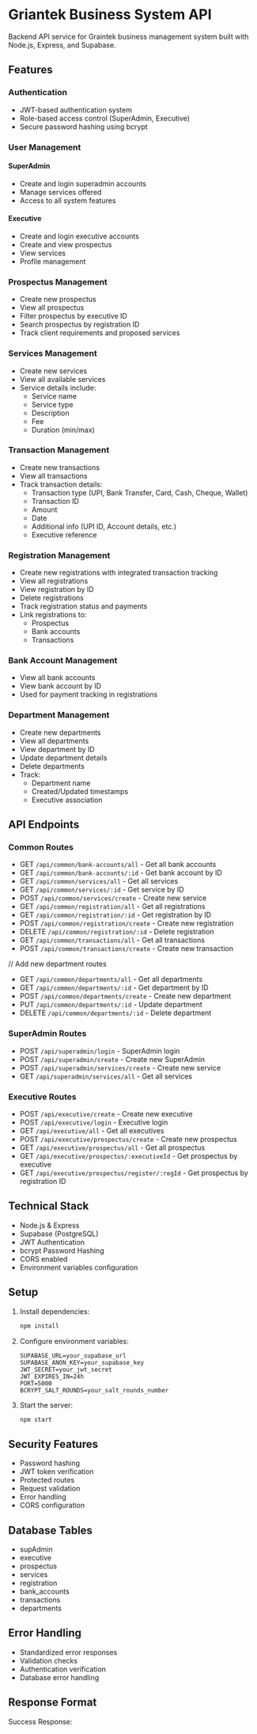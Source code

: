 # Griantek Business System API

Backend API service for Graintek business management system built with Node.js, Express, and Supabase.

## Features

### Authentication
- JWT-based authentication system
- Role-based access control (SuperAdmin, Executive)
- Secure password hashing using bcrypt

### User Management
#### SuperAdmin
- Create and login superadmin accounts
- Manage services offered
- Access to all system features

#### Executive
- Create and login executive accounts
- Create and view prospectus
- View services
- Profile management

### Prospectus Management
- Create new prospectus
- View all prospectus
- Filter prospectus by executive ID
- Search prospectus by registration ID
- Track client requirements and proposed services

### Services Management
- Create new services
- View all available services
- Service details include:
  - Service name
  - Service type
  - Description
  - Fee
  - Duration (min/max)

### Transaction Management
- Create new transactions
- View all transactions
- Track transaction details:
  - Transaction type (UPI, Bank Transfer, Card, Cash, Cheque, Wallet)
  - Transaction ID
  - Amount
  - Date
  - Additional info (UPI ID, Account details, etc.)
  - Executive reference

### Registration Management
- Create new registrations with integrated transaction tracking
- View all registrations
- View registration by ID
- Delete registrations
- Track registration status and payments
- Link registrations to:
  - Prospectus
  - Bank accounts
  - Transactions

### Bank Account Management
- View all bank accounts
- View bank account by ID
- Used for payment tracking in registrations

### Department Management
- Create new departments
- View all departments
- View department by ID
- Update department details
- Delete departments
- Track:
  - Department name
  - Created/Updated timestamps
  - Executive association

## API Endpoints

### Common Routes
- GET `/api/common/bank-accounts/all` - Get all bank accounts
- GET `/api/common/bank-accounts/:id` - Get bank account by ID
- GET `/api/common/services/all` - Get all services
- GET `/api/common/services/:id` - Get service by ID
- POST `/api/common/services/create` - Create new service
- GET `/api/common/registration/all` - Get all registrations
- GET `/api/common/registration/:id` - Get registration by ID
- POST `/api/common/registration/create` - Create new registration
- DELETE `/api/common/registration/:id` - Delete registration
- GET `/api/common/transactions/all` - Get all transactions
- POST `/api/common/transactions/create` - Create new transaction

// Add new department routes
- GET `/api/common/departments/all` - Get all departments
- GET `/api/common/departments/:id` - Get department by ID
- POST `/api/common/departments/create` - Create new department
- PUT `/api/common/departments/:id` - Update department
- DELETE `/api/common/departments/:id` - Delete department

### SuperAdmin Routes
- POST `/api/superadmin/login` - SuperAdmin login
- POST `/api/superadmin/create` - Create new SuperAdmin
- POST `/api/superadmin/services/create` - Create new service
- GET `/api/superadmin/services/all` - Get all services

### Executive Routes
- POST `/api/executive/create` - Create new executive
- POST `/api/executive/login` - Executive login
- GET `/api/executive/all` - Get all executives
- POST `/api/executive/prospectus/create` - Create new prospectus
- GET `/api/executive/prospectus/all` - Get all prospectus
- GET `/api/executive/prospectus/:executiveId` - Get prospectus by executive
- GET `/api/executive/prospectus/register/:regId` - Get prospectus by registration ID

## Technical Stack
- Node.js & Express
- Supabase (PostgreSQL)
- JWT Authentication
- bcrypt Password Hashing
- CORS enabled
- Environment variables configuration

## Setup
1. Install dependencies:
   ```bash
   npm install
   ```

2. Configure environment variables:
   ```env
   SUPABASE_URL=your_supabase_url
   SUPABASE_ANON_KEY=your_supabase_key
   JWT_SECRET=your_jwt_secret
   JWT_EXPIRES_IN=24h
   PORT=5000
   BCRYPT_SALT_ROUNDS=your_salt_rounds_number
   ```

3. Start the server:
   ```bash
   npm start
   ```

## Security Features
- Password hashing
- JWT token verification
- Protected routes
- Request validation
- Error handling
- CORS configuration

## Database Tables
- supAdmin
- executive
- prospectus
- services
- registration
- bank_accounts
- transactions
- departments

## Error Handling
- Standardized error responses
- Validation checks
- Authentication verification
- Database error handling

## Response Format
Success Response:
